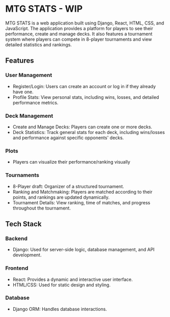 # MTG STATS - WIP
MTG STATS is a web application built using Django, React, HTML, CSS, and JavaScript. The application provides
a platform for players to see their performance, create and manage decks. It also features a tournament system 
where players can compete in 8-player tournaments and view detailed statistics and rankings.

## Features
### User Management
- Register/Login: Users can create an account or log in if they already have one.
- Profile Stats: View personal stats, including wins, losses, and detailed performance metrics.
### Deck Management
- Create and Manage Decks: Players can create one or more decks.
- Deck Statistics: Track general stats for each deck, including wins/losses and performance against specific opponents' decks.
### Plots
- Players can visualize their performance/ranking visually

### Tournaments
- 8-Player draft: Organizer of a structured tournament.
- Ranking and Matchmaking: Players are matched according to their points, and rankings are updated dynamically.
- Tournament Details: View ranking, time of matches, and progress throughout the tournament.

## Tech Stack
### Backend
- Django: Used for server-side logic, database management, and API development.
### Frontend
- React: Provides a dynamic and interactive user interface.
- HTML/CSS: Used for static design and styling.
### Database
- Django ORM: Handles database interactions.
